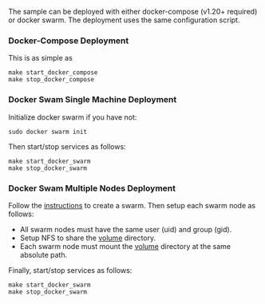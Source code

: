 The sample can be deployed with either docker-compose (v1.20+ required) or docker swarm. The deployment uses the same configuration script.   

### Docker-Compose Deployment

This is as simple as 
```
make start_docker_compose
make stop_docker_compose
```

### Docker Swam Single Machine Deployment

Initialize docker swarm if you have not:
```
sudo docker swarm init
```
Then start/stop services as follows:
```
make start_docker_swarm
make stop_docker_swarm
```

### Docker Swam Multiple Nodes Deployment

Follow the [instructions](https://docs.docker.com/engine/swarm/swarm-tutorial/create-swarm) to create a swarm. Then setup each swarm node as follows:     
- All swarm nodes must have the same user (uid) and group (gid).    
- Setup NFS to share the [volume](../../volume) directory.     
- Each swarm node must mount the [volume](../../volume) directory at the same absolute path.    

Finally, start/stop services as follows:
```
make start_docker_swarm
make stop_docker_swarm
```

